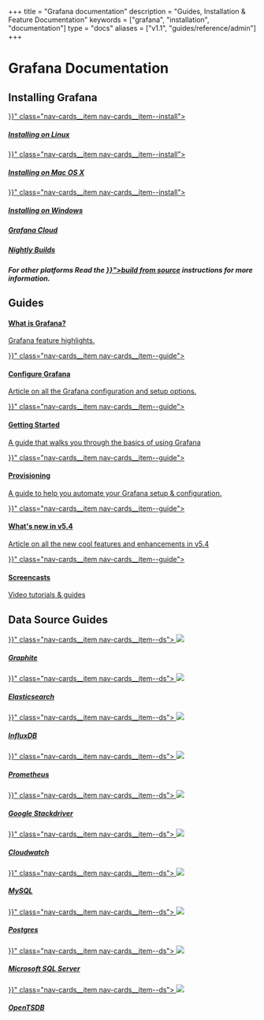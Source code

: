 +++
title = "Grafana documentation"
description = "Guides, Installation & Feature Documentation"
keywords = ["grafana", "installation", "documentation"]
type = "docs"
aliases = ["v1.1", "guides/reference/admin"]
+++

# Grafana Documentation

<h2>Installing Grafana</h2>
<div class="nav-cards">
    <a href="{{< relref "installation/debian.md" >}}" class="nav-cards__item nav-cards__item--install">
        <div class="nav-cards__icon fa fa-linux">
        </div>
        <h5>Installing on Linux</h5>
    </a>
    <a href="{{< relref "installation/mac.md" >}}" class="nav-cards__item nav-cards__item--install">
        <div class="nav-cards__icon fa fa-apple">
        </div>
        <h5>Installing on Mac OS X</h5>
    </a>
      <a href="{{< relref "installation/windows.md" >}}" class="nav-cards__item nav-cards__item--install">
        <div class="nav-cards__icon fa fa-windows">
        </div>
        <h5>Installing on Windows</h5>
    </a>
    <a href="https://grafana.com/cloud/grafana" class="nav-cards__item nav-cards__item--install">
        <div class="nav-cards__icon fa fa-cloud">
        </div>
        <h5>Grafana Cloud</h5>
    </a>
    <a href="https://grafana.com/grafana/download" class="nav-cards__item nav-cards__item--install">
        <div class="nav-cards__icon fa fa-moon-o">
        </div>
        <h5>Nightly Builds</h5>
    </a>
    <div class="nav-cards__item nav-cards__item--install">
        <h5>For other platforms Read the <a href="{{< relref "project/building_from_source.md" >}}">build from source</a>
        instructions for more information.</h5>
    </div>
</div>

<h2>Guides</h2>

<div class="nav-cards">
    <a href="https://grafana.com/grafana" class="nav-cards__item nav-cards__item--guide">
        <h4>What is Grafana?</h4>
        <p>Grafana feature highlights.</p>
    </a>
    <a href="{{< relref "installation/configuration.md" >}}" class="nav-cards__item nav-cards__item--guide">
        <h4>Configure Grafana</h4>
        <p>Article on all the Grafana configuration and setup options.</p>
    </a>
    <a href="{{< relref "guides/getting_started.md" >}}" class="nav-cards__item nav-cards__item--guide">
        <h4>Getting Started</h4>
        <p>A guide that walks you through the basics of using Grafana</p>
    </a>
    <a href="{{< relref "administration/provisioning.md" >}}" class="nav-cards__item nav-cards__item--guide">
        <h4>Provisioning</h4>
        <p>A guide to help you automate your Grafana setup & configuration.</p>
    </a>
    <a href="{{< relref "guides/whats-new-in-v5-4.md" >}}" class="nav-cards__item nav-cards__item--guide">
        <h4>What's new in v5.4</h4>
        <p>Article on all the new cool features and enhancements in v5.4</p>
    </a>
    <a href="{{< relref "tutorials/screencasts.md" >}}" class="nav-cards__item nav-cards__item--guide">
        <h4>Screencasts</h4>
        <p>Video tutorials & guides</p>
    </a>
</div>

<h2>Data Source Guides</h2>
<div class="nav-cards">
    <a href="{{< relref "features/datasources/graphite.md" >}}" class="nav-cards__item nav-cards__item--ds">
      <img src="/img/docs/logos/icon_graphite.svg" >
      <h5>Graphite</h5>
    </a>
    <a href="{{< relref "features/datasources/elasticsearch.md" >}}" class="nav-cards__item nav-cards__item--ds">
      <img src="/img/docs/logos/icon_elasticsearch.svg" >
      <h5>Elasticsearch</h5>
    </a>
    <a href="{{< relref "features/datasources/influxdb.md" >}}" class="nav-cards__item nav-cards__item--ds">
      <img src="/img/docs/logos/icon_influxdb.svg" >
      <h5>InfluxDB</h5>
    </a>
    <a href="{{< relref "features/datasources/prometheus.md" >}}" class="nav-cards__item nav-cards__item--ds">
      <img src="/img/docs/logos/icon_prometheus.svg" >
      <h5>Prometheus</h5>
    </a>
    <a href="{{< relref "features/datasources/stackdriver.md" >}}" class="nav-cards__item nav-cards__item--ds">
      <img src="/img/docs/logos/stackdriver_logo.png">
      <h5>Google Stackdriver</h5>
    </a>
    <a href="{{< relref "features/datasources/cloudwatch.md" >}}" class="nav-cards__item nav-cards__item--ds">
      <img src="/img/docs/logos/icon_cloudwatch.svg">
      <h5>Cloudwatch</h5>
    </a>
    <a href="{{< relref "features/datasources/mysql.md" >}}" class="nav-cards__item nav-cards__item--ds">
      <img src="/img/docs/logos/icon_mysql.png" >
      <h5>MySQL</h5>
    </a>
    <a href="{{< relref "features/datasources/postgres.md" >}}" class="nav-cards__item nav-cards__item--ds">
      <img src="/img/docs/logos/icon_postgres.svg" >
      <h5>Postgres</h5>
    </a>
    <a href="{{< relref "features/datasources/mssql.md" >}}" class="nav-cards__item nav-cards__item--ds">
      <img src="/img/docs/logos/sql_server_logo.svg">
      <h5>Microsoft SQL Server</h5>
    </a>
    <a href="{{< relref "features/datasources/opentsdb.md" >}}" class="nav-cards__item nav-cards__item--ds">
      <img src="/img/docs/logos/icon_opentsdb.png" >
      <h5>OpenTSDB</h5>
    </a>
</div>
